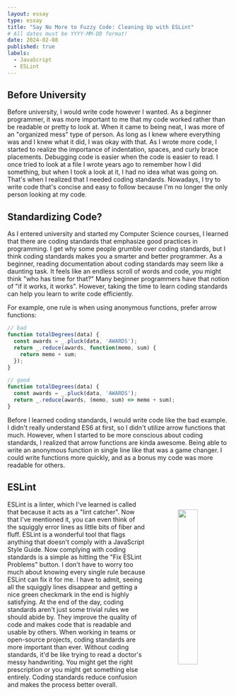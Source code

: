 ```yaml
---
layout: essay
type: essay
title: "Say No More to Fuzzy Code: Cleaning Up with ESLint"
# All dates must be YYYY-MM-DD format!
date: 2024-02-08
published: true
labels:
  - JavaScript
  - ESLint
---
```


## Before University
Before university, I would write code however I wanted. As a beginner programmer, it was more important to me that my code worked rather than be readable or pretty to look at. When it came to being neat, I was more of an "organized mess" type of person. As long as I knew where everything was and I knew what it did, I was okay with that. As I wrote more code, I started to realize the importance of indentation, spaces, and curly brace placements. Debugging code is easier when the code is easier to read. I once tried to look at a file I wrote years ago to remember how I did something, but when I took a look at it, I had no idea what was going on. That's when I realized that I needed coding standards. Nowadays, I try to write code that's concise and easy to follow because I'm no longer the only person looking at my code.  

## Standardizing Code?
 As I entered university and started my Computer Science courses, I learned that there are coding standards that emphasize good practices in programming. I get why some people grumble over coding standards, but I think coding standards makes you a smarter and better programmer. As a beginner, reading documentation about coding standards may seem like a daunting task. It feels like an endless scroll of words and code, you might think "who has time for that?" Many beginner programmers have that notion of "if it works, it works". However, taking the time to learn coding standards can help you learn to write code efficiently. 

For example, one rule is when using anonymous functions, prefer arrow functions:
``` js
// bad
function totalDegrees(data) {
  const awards = _.pluck(data, 'AWARDS');
  return _.reduce(awards, function(memo, sum) {
    return memo + sum;
  });
}

// good
function totalDegrees(data) {
  const awards = _.pluck(data, 'AWARDS');
  return _.reduce(awards, (memo, sum) => memo + sum);
}
```
Before I learned coding standards, I would write code like the bad example. I didn't really understand ES6 at first, so I didn't utilize arrow functions that much. However, when I started to be more conscious about coding standards, I realized that arrow functions are kinda awesome. Being able to write an anonymous function in single line like that was a game changer. I could write functions more quickly, and as a bonus my code was more readable for others.

## ESLint
<img style="text-align: center; width: 30%; margin: 20px; float: right;" src="https://i0.wp.com/www.johnxiong.com/wp-content/uploads/2018/05/download.jpeg?w=552&ssl=1">

ESLint is a linter, which I've learned is called that because it acts as a "lint catcher". Now that I've mentioned it, you can even think of the squiggly error lines as little bits of fiber and fluff. ESLint is a wonderful tool that flags anything that doesn't comply with a JavaScript Style Guide. Now complying with coding standards is a simple as hitting the "Fix ESLint Problems" button. I don't have to worry too much about knowing every single rule because ESLint can fix it for me. I have to admit, seeing all the squiggly lines disappear and getting a nice green checkmark in the end is highly satisfying. At the end of the day, coding standards aren't just some trivial rules we should abide by. They improve the quality of code and makes code that is readable and usable by others. When working in teams or open-source projects, coding standards are more important than ever. Without coding standards, it'd be like trying to read a doctor's messy handwriting. You might get the right prescription or you might get something else entirely. Coding standards reduce confusion and makes the process better overall. 
